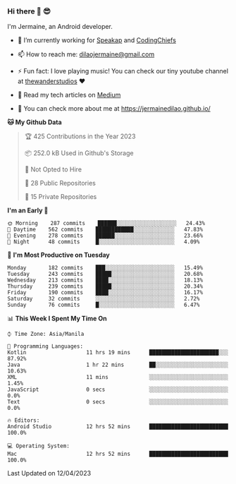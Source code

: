 ### Hi there 👋 😎
I'm Jermaine, an Android developer.

- 🔭 I’m currently working for [Speakap](https://www.speakap.com/) and [CodingChiefs](https://codingchiefs.com/en/)

- 📫 How to reach me: dilaojermaine@gmail.com

- ⚡ Fun fact: I love playing music! You can check our tiny youtube channel at [thewanderstudios](https://www.youtube.com/thewanderstudios) ♥️

- 📖 Read my tech articles on [Medium](https://jermainedilao.medium.com/)

- 👀 You can check more about me at https://jermainedilao.github.io/

<!--
**jermainedilao/jermainedilao** is a ✨ _special_ ✨ repository because its `README.md` (this file) appears on your GitHub profile.

Here are some ideas to get you started:

- 🔭 I’m currently working on ...
- 🌱 I’m currently learning ...
- 👯 I’m looking to collaborate on ...
- 🤔 I’m looking for help with ...
- 💬 Ask me about ...
- 📫 How to reach me: ...
- 😄 Pronouns: ...
- ⚡ Fun fact: ...
-->

<!--START_SECTION:waka-->
**🐱 My Github Data** 

> 🏆 425 Contributions in the Year 2023
 > 
> 📦 252.0 kB Used in Github's Storage 
 > 
> 🚫 Not Opted to Hire
 > 
> 📜 28 Public Repositories 
 > 
> 🔑 15 Private Repositories  
 > 
**I'm an Early 🐤** 

```text
🌞 Morning    287 commits    ██████░░░░░░░░░░░░░░░░░░░   24.43% 
🌆 Daytime    562 commits    ████████████░░░░░░░░░░░░░   47.83% 
🌃 Evening    278 commits    ██████░░░░░░░░░░░░░░░░░░░   23.66% 
🌙 Night      48 commits     █░░░░░░░░░░░░░░░░░░░░░░░░   4.09%

```
📅 **I'm Most Productive on Tuesday** 

```text
Monday       182 commits    ███░░░░░░░░░░░░░░░░░░░░░░   15.49% 
Tuesday      243 commits    █████░░░░░░░░░░░░░░░░░░░░   20.68% 
Wednesday    213 commits    ████░░░░░░░░░░░░░░░░░░░░░   18.13% 
Thursday     239 commits    █████░░░░░░░░░░░░░░░░░░░░   20.34% 
Friday       190 commits    ████░░░░░░░░░░░░░░░░░░░░░   16.17% 
Saturday     32 commits     ░░░░░░░░░░░░░░░░░░░░░░░░░   2.72% 
Sunday       76 commits     █░░░░░░░░░░░░░░░░░░░░░░░░   6.47%

```


📊 **This Week I Spent My Time On** 

```text
⌚︎ Time Zone: Asia/Manila

💬 Programming Languages: 
Kotlin                   11 hrs 19 mins      ██████████████████████░░░   87.92% 
Java                     1 hr 22 mins        ██░░░░░░░░░░░░░░░░░░░░░░░   10.63% 
XML                      11 mins             ░░░░░░░░░░░░░░░░░░░░░░░░░   1.45% 
JavaScript               0 secs              ░░░░░░░░░░░░░░░░░░░░░░░░░   0.0% 
Text                     0 secs              ░░░░░░░░░░░░░░░░░░░░░░░░░   0.0%

🔥 Editors: 
Android Studio           12 hrs 52 mins      █████████████████████████   100.0%

💻 Operating System: 
Mac                      12 hrs 52 mins      █████████████████████████   100.0%

```


 Last Updated on 12/04/2023
<!--END_SECTION:waka-->
